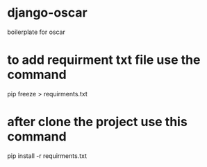 # django-oscar

boilerplate for oscar
# to add requirment txt file use the command
  pip freeze > requirments.txt
# after clone the project use this command
  pip install -r requirments.txt
